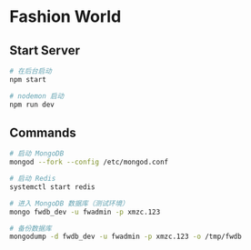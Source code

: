 # Fashion World

## Start Server

```bash
# 在后台启动
npm start

# nodemon 启动
npm run dev
```

## Commands

```bash
# 启动 MongoDB
mongod --fork --config /etc/mongod.conf

# 启动 Redis
systemctl start redis

# 进入 MongoDB 数据库（测试环境）
mongo fwdb_dev -u fwadmin -p xmzc.123

# 备份数据库
mongodump -d fwdb_dev -u fwadmin -p xmzc.123 -o /tmp/fwdb
```
